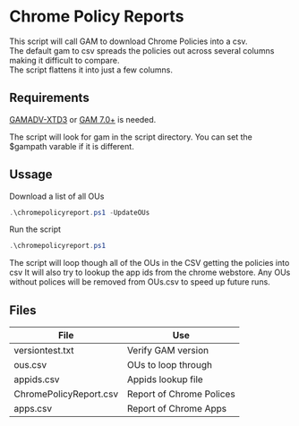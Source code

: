 # Chrome Policy Reports

This script will call GAM to download Chrome Policies into a csv.  
The default gam to csv spreads the policies out across several columns making it difficult to compare.  
The script flattens it into just a few columns.  

## Requirements  

[GAMADV-XTD3](https://github.com/taers232c/GAMADV-XTD3) or [GAM 7.0+](https://github.com/GAM-team/GAM) is needed.

The script will look for gam in the script directory.  You can set the $gampath varable if it is different.  

## Ussage

Download a list of all OUs

```Powershell
.\chromepolicyreport.ps1 -UpdateOUs
```

Run the script

```Powershell
.\chromepolicyreport.ps1
```

The script will loop though all of the OUs in the CSV getting the policies into csv
It will also try to lookup the app ids from the chrome webstore.
Any OUs without polices will be removed from OUs.csv to speed up future runs.

## Files

| File|Use |
|-|-|
| versiontest.txt | Verify GAM version |
| ous.csv | OUs to loop through |
| appids.csv | Appids lookup file |
| ChromePolicyReport.csv | Report of Chrome Polices |
| apps.csv | Report of Chrome Apps |
